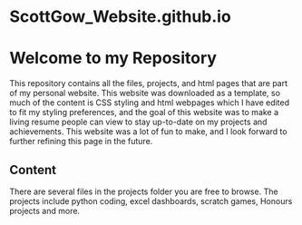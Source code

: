 # ScottGow_Website.github.io

# Welcome to my Repository #
This repository contains all the files, projects, and html pages that are part of my personal website. 
This website was downloaded as a template, so much of the content is CSS styling and html webpages which I have edited to fit my styling preferences, and the goal of this website was to make a living resume people can view to stay up-to-date on my projects and achievements. This website was a lot of fun to make, and I look forward to further refining this page in the future.

## Content ##
There are several files in the projects folder you are free to browse. The projects include python coding, excel dashboards, scratch games, Honours projects and more. 
